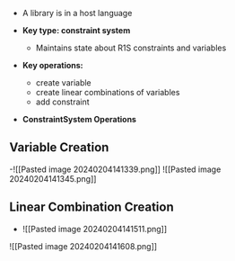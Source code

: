 - A library is in a host language
- **Key type: constraint system**
	- Maintains state about R1S constraints and variables 
	
- **Key operations:**
	- create variable
	- create linear combinations of variables
	- add constraint 

- **ConstraintSystem Operations** 

## Variable Creation 
-![[Pasted image 20240204141339.png]]
![[Pasted image 20240204141345.png]]


## Linear Combination Creation 
- ![[Pasted image 20240204141511.png]]

![[Pasted image 20240204141608.png]]

